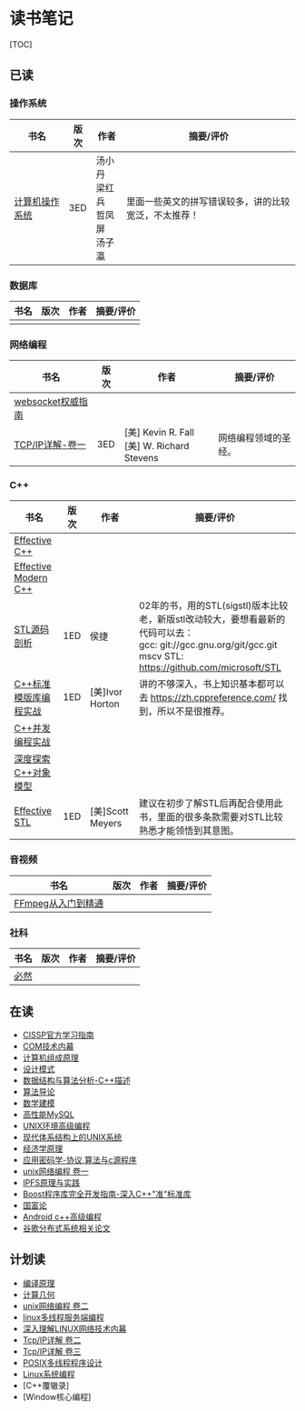 # 读书笔记

[TOC]



## 已读

### 操作系统

| 书名                                                      | 版次 | 作者                                 | 摘要/评价                                            |
| --------------------------------------------------------- | ---- | ------------------------------------ | ---------------------------------------------------- |
| [计算机操作系统](THE_COMPUTER_OPERATING_SYSTEM/README.md) | 3ED  | 汤小丹<br>梁红兵<br>哲凤屏<br>汤子瀛 | 里面一些英文的拼写错误较多，讲的比较宽泛，不太推荐！ |

### 数据库

| 书名 | 版次 | 作者 | 摘要/评价 |
| ---- | ---- | ---- | --------- |
|      |      |      |           |

### 网络编程

| 书名                                                         | 版次 | 作者                                          | 摘要/评价            |
| ------------------------------------------------------------ | ---- | --------------------------------------------- | -------------------- |
| [websocket权威指南](THE_DEFINITIVE_GUIDE_TO_HTML5_WEBSOCKET/README.md) |      |                                               |                      |
| [TCP/IP详解-卷一](TCP_IP_ILLUSTRATED_V1/README.md)           | 3ED  | [美] Kevin R. Fall<br>[美] W. Richard Stevens | 网络编程领域的圣经。 |

### C++

| 书名                                                         | 版次 | 作者             | 摘要/评价                                                    |
| ------------------------------------------------------------ | ---- | ---------------- | ------------------------------------------------------------ |
| [Effective C++](EFFECTIVE_CPP/README.md)                     |      |                  |                                                              |
| [Effective Modern C++](EFFECTIVE_MODERN_CPP/README.md)       |      |                  |                                                              |
| [STL源码剖析](THE_ANNOTATED_STL_SOURCES/README.md)           | 1ED  | 侯捷             | 02年的书，用的STL(sigstl)版本比较老，新版stl改动较大，要想看最新的代码可以去：<br>gcc: git://gcc.gnu.org/git/gcc.git<br>mscv STL: https://github.com/microsoft/STL |
| [C++标准模版库编程实战](USING_THE_CPP_STANDARD_TEMPLATE_LIBRARIES/README.md) | 1ED  | [美]Ivor Horton  | 讲的不够深入，书上知识基本都可以去 https://zh.cppreference.com/ 找到，所以不是很推荐。 |
| [C++并发编程实战](CPP_CONCURRENCY_IN_ACTION/README.md)       |      |                  |                                                              |
| [深度探索C++对象模型](INSIDE_THE_CPP_OBJECT_MODEL/README.md) |      |                  |                                                              |
| [Effective STL](EFFECTIVE_STL/README.md)                     | 1ED  | [美]Scott Meyers | 建议在初步了解STL后再配合使用此书，里面的很多条款需要对STL比较熟悉才能领悟到其意图。 |

### 音视频

| 书名                                                         | 版次 | 作者 | 摘要/评价 |
| ------------------------------------------------------------ | ---- | ---- | --------- |
| [FFmpeg从入门到精通](FFMPEG_FROM_BEGINNER_TO_MASTER/README.md) |      |      |           |

### 社科

| 书名                      | 版次 | 作者 | 摘要/评价 |
| ------------------------- | ---- | ---- | --------- |
| [必然](CERTAIN/README.md) |      |      |           |



## 在读

- [CISSP官方学习指南](CISSP_CERTIFIED_INFORMATION_SYSTEMS_SECURITY_PROFESSIONAL_OFFICIAL_STUDY_GUIDE/README.md)
- [COM技术内幕](INSIDE_COM/README.md)
- [计算机组成原理](COMPUTER_ORGANIZATIONA_AND_ARCHITECTURE/README.md)
- [设计模式](DESIGN_PATTERN/README.md)
- [数据结构与算法分析-C++描述](DATA_STRUCTURES_AND_ALGORITHM_ANALYSIS_IN_CPP/README.md)
- [算法导论](INTRODUCTION_TO_ALGORITHMS/README.md)
- [数学建模](A_FIRST_COURSE_IN_MATHEMATICAL_MODELING/README.md)
- [高性能MySQL](HIGH_PERFORMANCE_MYSQL/README.md)
- [UNIX环境高级编程](APUE/README.md)
- [现代体系结构上的UNIX系统](UNIX_SYSTEMS_FOR_MODERN_ARCHITECTURES/README.md)
- [经济学原理](THE_PRINCIPLE_OF_ECONOMICS/README.md)
- [应用密码学-协议,算法与c源程序](APPLIED_CRYPTOGRAPHY_PROTOCOLS_ALGORITHMS_AND_SOURCE_CODE_IN_C/README.md)
- [unix网络编程 卷一](UNIX_NETWORK_PROGRAMMING_V1/README.md)
- [IPFS原理与实践](PRINCIPLES_AND_PRACTICES_OF_IPFS/README.md)
- [Boost程序库完全开发指南-深入C++"准"标准库](PROFESSIONAL_BOOST_GUIDE/README.md)
- [国富论](THE_WEALTH_OF_NATIONS/README.md)
- [Android c++高级编程](PRO_ANDROID_CPP_WITH_THE_NDK/README.md)
- [谷歌分布式系统相关论文](GOOGLE_DCS_DOC/README.md)



## 计划读

- [编译原理](COMPILERS_PRINCIPLES_TECHNIQUES_TOOLS/README.md)
- [计算几何](COMPUTATIONAL_GEOMETRY/README.md)
- [unix网络编程 卷二](UNIX_NETWORK_PROGRAMMING_V2/README.md)
- [linux多线程服务端编程](MUDUO/README.md)
- [深入理解LINUX网络技术内幕](UNDERSTANDING_LINUX_NETWORK_INTERNALS/README.md)
- [Tcp/IP详解 卷二](TCP_IP_ILLUSTRATED_V2/README.md)
- [Tcp/IP详解 卷三](TCP_IP_ILLUSTRATED_V3/README.md)
- [POSIX多线程程序设计](PROGRAMMING_WITH_POSIX_THREADS/README.md)
- [Linux系统编程](LINUX_SYSTEM_PROGRAMMING/README.md)
- [C++覆辙录]
- [Window核心编程]

